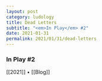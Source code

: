 ```yaml
---
layout: post
category: ludology
title: Dead Letters
subtitle: "<em>In Play</em> #2"
date: 2021-01-31
permalink: 2021/01/31/dead-letters
---
```


### In Play #2

[[2021]] • [[Blog]]